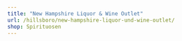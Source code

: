 ```yaml
---
title: "New Hampshire Liquor & Wine Outlet"
url: /hillsboro/new-hampshire-liquor-und-wine-outlet/
shop: Spirituosen
---
```


